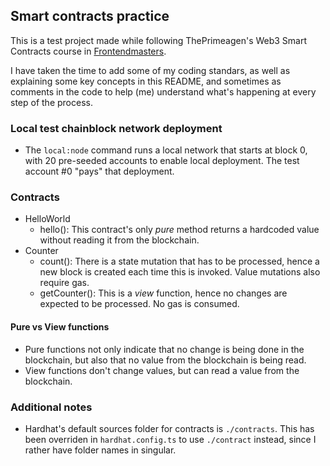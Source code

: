 ## Smart contracts practice

This is a test project made while following ThePrimeagen's Web3 Smart Contracts course in [Frontendmasters](https://frontendmasters.com/courses/web3-smart-contracts/).

I have taken the time to add some of my coding standars, as well as explaining some key concepts in this README, and sometimes as comments in the code to help (me) understand what's happening at every step of the process.

### Local test chainblock network deployment

- The `local:node` command runs a local network that starts at block 0, with 20 pre-seeded accounts to enable local deployment. The test account #0 "pays" that deployment.

### Contracts

- HelloWorld
  - hello(): This contract's only _pure_ method returns a hardcoded value without reading it from the blockchain.
- Counter
  - count(): There is a state mutation that has to be processed, hence a new block is created each time this is invoked. Value mutations also require gas.
  - getCounter(): This is a _view_ function, hence no changes are expected to be processed. No gas is consumed.

#### Pure vs View functions

- Pure functions not only indicate that no change is being done in the blockchain, but also that no value from the blockchain is being read.
- View functions don't change values, but can read a value from the blockchain.

### Additional notes

- Hardhat's default sources folder for contracts is `./contracts`. This has been overriden in `hardhat.config.ts` to use `./contract` instead, since I rather have folder names in singular.
